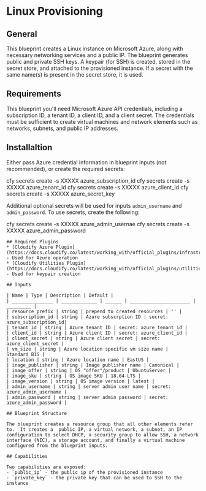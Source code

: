 # Linux Provisioning

## General
This blueprint creates a Linux instance on Microsoft Azure, along with necessary networking services and a public IP.  The blueprint generates public and private SSH keys. A keypair (for SSH) is created, stored in the secret store, and attached to the provisioned instance.  If a secret with the same name(s) is present in the secret store, it is used.

## Requirements
This blueprint you'll need Microsoft Azure API credentials, including a subscription ID, a tenant ID, a client ID, and a client secret.  The credentials must be sufficient to create virtual machines and network elements such as networks, subnets, and public IP addresses.

## Installaltion
Either pass Azure credential information in blueprint inputs (not recommended), or create the required secrets:

cfy secrets create -s XXXXX azure_subscription_id
cfy secrets create -s XXXXX azure_tenant_id
cfy secrets create -s XXXXX azure_client_id
cfy secrets create -s XXXXX azure_secret_key

Additional optional secrets will be used for inputs `admin_username` and `admin_password`.  To use secrets, create the following:

cfy secrets create -s XXXXX azure_admin_usernae
cfy secrets create -s XXXXX azure_admin_password

```
## Required Plugins
* [Cloudify Azure Plugin](https://docs.cloudify.co/latest/working_with/official_plugins/infrastructure/azure/) - Used for Azure operation
* [Cloudify Utilities Plugin](https://docs.cloudify.co/latest/working_with/official_plugins/utilities/) - Used for keypair creation

## Inputs

| Name | Type | Description | Default |
| _______________ | _____________ | ______ | ______________________ | _________ |
| resource_prefix | string | prepend to created resources | '' |
| subscription_id | string | Azure subscrption ID | secret: azure_subscription_id|
| tenant_id | string | Azure tenant ID | secret: azure_tenant_id |
| client_id | string | Azure client ID | secret: azure_client_id |
| client_secret | string | Azure client secret | secret: azure_client_secret |
| vm_size | string | Azure location specific vm size name | Standard_B1S |
| location | string | Azure location name | EastUS |
| inage_publisher | string | Image publisher name | Canonical |
| image_offer | string | OS "offer"/product | UbuntuServer |
| image_sku | string | OS image SKU | 18.04-LTS |
| image_version | string | OS image version | latest |
| admin_username | string | server admin user name | secret: azure_admin_username |
| admin_password | string | server admin password | secret: azure_admin_password |

## Blueprint Structure

The blueprint creates a resource group that all other elements refer to.  It creates a  public IP, a virtual network, a subnet, an IP configuration to select DHCP, a security group to allow SSH, a network interface (NIC), a storage account, and finally a virtual machine configured from the blueprint inputs.

## Capabilities

Two capabilities are exposed:
- `public_ip` - the public ip of the provisioned instance
- `private_key` - the private key that can be used to SSH to the instance

